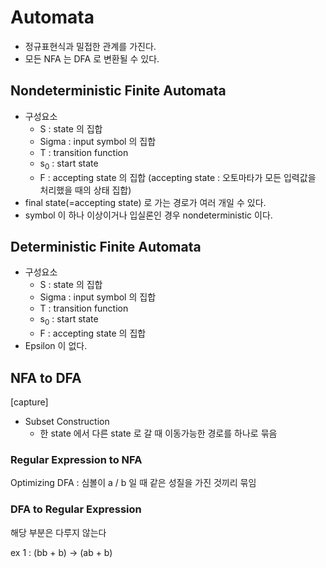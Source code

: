 # Automata

* 정규표현식과 밀접한 관계를 가진다.
* 모든 NFA 는 DFA 로 변환될 수 있다.
  
## Nondeterministic Finite Automata
  
* 구성요소
  * S : state 의 집합
  * Sigma : input symbol 의 집합
  * T : transition function
  * s<sub>0</sub> : start state
  * F : accepting state 의 집합 (accepting state : 오토마타가 모든 입력값을 처리했을 때의 상태 집합)
* final state(=accepting state) 로 가는 경로가 여러 개일 수 있다.
* symbol 이 하나 이상이거나 입실론인 경우 nondeterministic 이다.
  
## Deterministic Finite Automata

* 구성요소
  * S : state 의 집합
  * Sigma : input symbol 의 집합
  * T : transition function
  * s<sub>0</sub> : start state
  * F : accepting state 의 집합
* Epsilon 이 없다.
  
## NFA to DFA

[capture]

* Subset Construction
  * 한 state 에서 다른 state 로 갈 때 이동가능한 경로를 하나로 묶음
  
### Regular Expression to NFA

Optimizing DFA : 심볼이 a / b 일 때 같은 성질을 가진 것끼리 묶임

### DFA to Regular Expression

해당 부분은 다루지 않는다

ex 1 : (bb + b) -> (ab + b)
